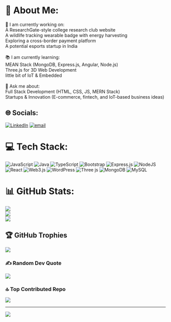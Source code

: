 # 💫 About Me:
🔨 I am currently working on:<br>A ResearchGate-style college research club website<br>A wildlife tracking wearable badge with energy harvesting<br>Exploring a cross-border payment platform<br>A potential esports startup in India<br><br>📚 I am currently learning:<br>MEAN Stack (MongoDB, Express.js, Angular, Node.js)<br>Three.js for 3D Web Development<br>little bit of IoT & Embedded<br><br>💬 Ask me about:<br>Full Stack Development (HTML, CSS, JS, MERN Stack)<br>Startups & Innovation (E-commerce, fintech, and IoT-based business ideas)


## 🌐 Socials:
[![LinkedIn](https://img.shields.io/badge/LinkedIn-%230077B5.svg?logo=linkedin&logoColor=white)](https://linkedin.com/in/devaditya-borah-🇮🇳-65865026b) [![email](https://img.shields.io/badge/Email-D14836?logo=gmail&logoColor=white)](mailto:devadityaborah2006@gmail.com) 

# 💻 Tech Stack:
![JavaScript](https://img.shields.io/badge/javascript-%23323330.svg?style=for-the-badge&logo=javascript&logoColor=%23F7DF1E) ![Java](https://img.shields.io/badge/java-%23ED8B00.svg?style=for-the-badge&logo=openjdk&logoColor=white) ![TypeScript](https://img.shields.io/badge/typescript-%23007ACC.svg?style=for-the-badge&logo=typescript&logoColor=white) ![Bootstrap](https://img.shields.io/badge/bootstrap-%238511FA.svg?style=for-the-badge&logo=bootstrap&logoColor=white) ![Express.js](https://img.shields.io/badge/express.js-%23404d59.svg?style=for-the-badge&logo=express&logoColor=%2361DAFB) ![NodeJS](https://img.shields.io/badge/node.js-6DA55F?style=for-the-badge&logo=node.js&logoColor=white) ![React](https://img.shields.io/badge/react-%2320232a.svg?style=for-the-badge&logo=react&logoColor=%2361DAFB) ![Web3.js](https://img.shields.io/badge/web3.js-F16822?style=for-the-badge&logo=web3.js&logoColor=white) ![WordPress](https://img.shields.io/badge/WordPress-%23117AC9.svg?style=for-the-badge&logo=WordPress&logoColor=white) ![Three js](https://img.shields.io/badge/threejs-black?style=for-the-badge&logo=three.js&logoColor=white) ![MongoDB](https://img.shields.io/badge/MongoDB-%234ea94b.svg?style=for-the-badge&logo=mongodb&logoColor=white) ![MySQL](https://img.shields.io/badge/mysql-4479A1.svg?style=for-the-badge&logo=mysql&logoColor=white)
# 📊 GitHub Stats:
![](https://github-readme-stats.vercel.app/api?username=Devaditya-Suuu&theme=tokyonight&hide_border=false&include_all_commits=false&count_private=false)<br/>
![](https://nirzak-streak-stats.vercel.app/?user=Devaditya-Suuu&theme=tokyonight&hide_border=false)<br/>
![](https://github-readme-stats.vercel.app/api/top-langs/?username=Devaditya-Suuu&theme=tokyonight&hide_border=false&include_all_commits=false&count_private=false&layout=compact)

## 🏆 GitHub Trophies
![](https://github-profile-trophy.vercel.app/?username=Devaditya-Suuu&theme=shadow_green&no-frame=false&no-bg=true&margin-w=4)

### ✍️ Random Dev Quote
![](https://quotes-github-readme.vercel.app/api?type=horizontal&theme=radical)

### 🔝 Top Contributed Repo
![](https://github-contributor-stats.vercel.app/api?username=Devaditya-Suuu&limit=5&theme=dark&combine_all_yearly_contributions=true)

---
[![](https://visitcount.itsvg.in/api?id=Devaditya-Suuu&icon=0&color=0)](https://visitcount.itsvg.in)

<!-- Proudly created with GPRM ( https://gprm.itsvg.in ) -->
